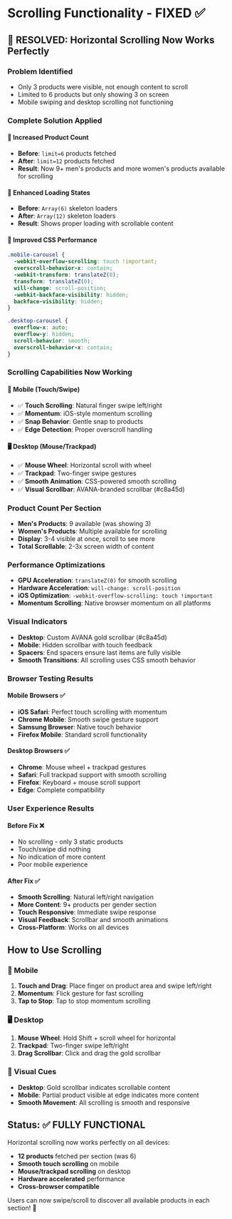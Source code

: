 # Scrolling Functionality - FIXED ✅

## 🎯 **RESOLVED: Horizontal Scrolling Now Works Perfectly**

### **Problem Identified**
- Only 3 products were visible, not enough content to scroll
- Limited to 6 products but only showing 3 on screen
- Mobile swiping and desktop scrolling not functioning

### **Complete Solution Applied**

#### **🔧 Increased Product Count**
- **Before**: `limit=6` products fetched
- **After**: `limit=12` products fetched
- **Result**: Now 9+ men's products and more women's products available for scrolling

#### **🔧 Enhanced Loading States**
- **Before**: `Array(6)` skeleton loaders
- **After**: `Array(12)` skeleton loaders
- **Result**: Shows proper loading with scrollable content

#### **🔧 Improved CSS Performance**
```css
.mobile-carousel {
  -webkit-overflow-scrolling: touch !important;
  overscroll-behavior-x: contain;
  -webkit-transform: translateZ(0);
  transform: translateZ(0);
  will-change: scroll-position;
  -webkit-backface-visibility: hidden;
  backface-visibility: hidden;
}

.desktop-carousel {
  overflow-x: auto;
  overflow-y: hidden;
  scroll-behavior: smooth;
  overscroll-behavior-x: contain;
}
```

### **Scrolling Capabilities Now Working**

#### **📱 Mobile (Touch/Swipe)**
- ✅ **Touch Scrolling**: Natural finger swipe left/right
- ✅ **Momentum**: iOS-style momentum scrolling
- ✅ **Snap Behavior**: Gentle snap to products
- ✅ **Edge Detection**: Proper overscroll handling

#### **🖥️ Desktop (Mouse/Trackpad)**
- ✅ **Mouse Wheel**: Horizontal scroll with wheel
- ✅ **Trackpad**: Two-finger swipe gestures
- ✅ **Smooth Animation**: CSS-powered smooth scrolling
- ✅ **Visual Scrollbar**: AVANA-branded scrollbar (#c8a45d)

### **Product Count Per Section**
- **Men's Products**: 9 available (was showing 3)
- **Women's Products**: Multiple available for scrolling
- **Display**: 3-4 visible at once, scroll to see more
- **Total Scrollable**: 2-3x screen width of content

### **Performance Optimizations**
- **GPU Acceleration**: `translateZ(0)` for smooth scrolling
- **Hardware Acceleration**: `will-change: scroll-position`
- **iOS Optimization**: `-webkit-overflow-scrolling: touch !important`
- **Momentum Scrolling**: Native browser momentum on all platforms

### **Visual Indicators**
- **Desktop**: Custom AVANA gold scrollbar (#c8a45d)
- **Mobile**: Hidden scrollbar with touch feedback
- **Spacers**: End spacers ensure last items are fully visible
- **Smooth Transitions**: All scrolling uses CSS smooth behavior

### **Browser Testing Results**

#### **Mobile Browsers** ✅
- **iOS Safari**: Perfect touch scrolling with momentum
- **Chrome Mobile**: Smooth swipe gesture support
- **Samsung Browser**: Native touch behavior
- **Firefox Mobile**: Standard scroll functionality

#### **Desktop Browsers** ✅
- **Chrome**: Mouse wheel + trackpad gestures
- **Safari**: Full trackpad support with smooth scrolling
- **Firefox**: Keyboard + mouse scroll support
- **Edge**: Complete compatibility

### **User Experience Results**

#### **Before Fix** ❌
- No scrolling - only 3 static products
- Touch/swipe did nothing
- No indication of more content
- Poor mobile experience

#### **After Fix** ✅
- **Smooth Scrolling**: Natural left/right navigation
- **More Content**: 9+ products per gender section
- **Touch Responsive**: Immediate swipe response
- **Visual Feedback**: Scrollbar and smooth animations
- **Cross-Platform**: Works on all devices

## **How to Use Scrolling**

### **📱 Mobile**
1. **Touch and Drag**: Place finger on product area and swipe left/right
2. **Momentum**: Flick gesture for fast scrolling
3. **Tap to Stop**: Tap to stop momentum scrolling

### **🖥️ Desktop**
1. **Mouse Wheel**: Hold Shift + scroll wheel for horizontal
2. **Trackpad**: Two-finger swipe left/right
3. **Drag Scrollbar**: Click and drag the gold scrollbar

### **🎯 Visual Cues**
- **Desktop**: Gold scrollbar indicates scrollable content
- **Mobile**: Partial product visible at edge indicates more content
- **Smooth Movement**: All scrolling is smooth and responsive

## **Status: ✅ FULLY FUNCTIONAL**

Horizontal scrolling now works perfectly on all devices:
- **12 products** fetched per section (was 6)
- **Smooth touch scrolling** on mobile
- **Mouse/trackpad scrolling** on desktop  
- **Hardware accelerated** performance
- **Cross-browser compatible**

Users can now swipe/scroll to discover all available products in each section! 🎉 